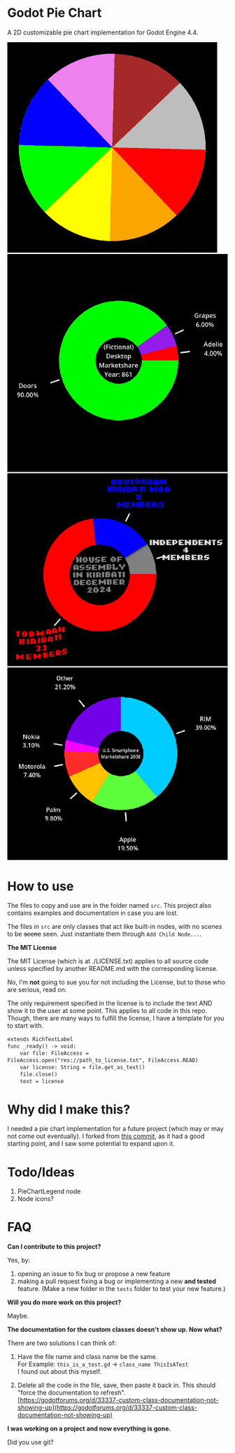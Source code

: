 # Godot Pie Chart

A 2D customizable pie chart implementation for Godot Engine 4.4.

![Pinwheel](./assets/readme/pinwheel.gif)  
![Timelapse](./assets/readme/timelapse.gif)  
![Picture 1](./assets/readme/1.jpg)  
![Picture 2](./assets/readme/2.jpg)  

# How to use

The files to copy and use are in the folder named `src`. This project also contains examples and documentation in case you are lost.  

The files in `src` are only classes that act like built-in nodes, with no scenes to be ~~scene~~ seen.  Just instantiate them through `Add Child Node...`.

**The MIT License**

The MIT License (which is at ./LICENSE.txt) applies to all source code unless specified by another README.md with the corresponding license.

No, I'm **not** going to sue you for not including the License, but to those who are serious, read on.

The only requirement specified in the license is to include the text AND show it to the user at some point. This applies to all code in this repo. Though, there are many ways to fulfill the license, I have a template for you to start with.

	extends RichTextLabel
	func _ready() -> void:
		var file: FileAccess = FileAccess.open("res://path_to_license.txt", FileAccess.READ)
		var license: String = file.get_as_text()
		file.close()
		text = license


# Why did I make this?

I needed a pie chart implementation for a future project (which may or may not come out eventually). I forked from [this commit](https://github.com/Christmas-Missionary/Godot-PieChart/tree/9439e0bb8d0fecbef0027001ffb9ca1909242872), as it had a good starting point, and I saw some potential to expand upon it.


# Todo/Ideas

1. PieChartLegend node
2. Node icons?

# FAQ

**Can I contribute to this project?**

Yes, by:  

1. opening an issue to fix bug or propose a new feature
2. making a pull request fixing a bug or implementing a new **and tested** feature. (Make a new folder in the `tests` folder to test your new feature.)

**Will you do more work on this project?**

Maybe.

**The documentation for the custom classes doesn't show up. Now what?**

There are two solutions I can think of:  

1. Have the file name and class name be the same.  
For Example: `this_is_a_test.gd` -> `class_name ThisIsATest`  
I found out about this myself.  

2. Delete all the code in the file, save, then paste it back in. This should "force the documentation to refresh".  
[https://godotforums.org/d/33337-custom-class-documentation-not-showing-up](https://godotforums.org/d/33337-custom-class-documentation-not-showing-up)

**I was working on a project and now everything is gone.**  

Did you use git?
